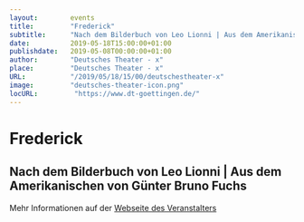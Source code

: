 ```yaml
---
layout:        events
title:         "Frederick"
subtitle:      "Nach dem Bilderbuch von Leo Lionni | Aus dem Amerikanischen von Günter Bruno Fuchs"
date:          2019-05-18T15:00:00+01:00
publishdate:   2019-05-08T00:00:00+01:00
author:        "Deutsches Theater - x"
place:         "Deutsches Theater - x"
URL:           "/2019/05/18/15/00/deutschestheater-x"
image:         "deutsches-theater-icon.png"
locURL:         "https://www.dt-goettingen.de/"
---
```


Frederick
===========

Nach dem Bilderbuch von Leo Lionni | Aus dem Amerikanischen von Günter Bruno Fuchs
-----------



Mehr Informationen auf der [Webseite des Veranstalters](https://www.dt-goettingen.de/stueck/frederick/)
